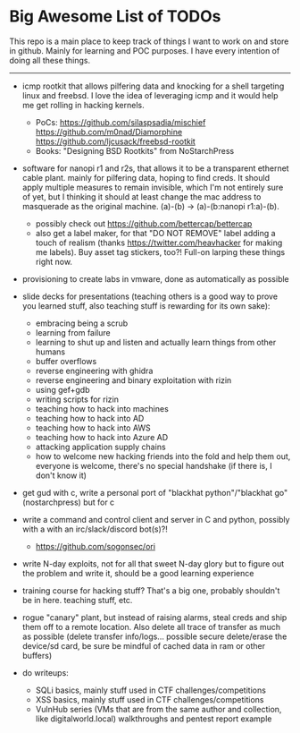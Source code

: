 # Big Awesome List of TODOs 

This repo is a main place to keep track of things I want to work on and store in github. Mainly for learning and POC purposes. I have every intention of doing all these things.

---

* icmp rootkit that allows pilfering data and knocking for a shell targeting linux and freebsd. I love the idea of leveraging icmp and it would help me get rolling in hacking kernels.
    * PoCs: https://github.com/silaspsadia/mischief https://github.com/m0nad/Diamorphine https://github.com/ljcusack/freebsd-rootkit
    * Books: "Designing BSD Rootkits" from NoStarchPress

* software for nanopi r1 and r2s, that allows it to be a transparent ethernet cable plant. mainly for pilfering data, hoping to find creds. It should apply multiple measures to remain invisible, which I'm not entirely sure of yet, but I thinking it should at least change the mac address to masquerade as the original machine. (a)-(b) -> (a)-(b:nanopi r1:a)-(b). 
    * possibly check out https://github.com/bettercap/bettercap
    * also get a label maker, for that "DO NOT REMOVE" label adding a touch of realism (thanks https://twitter.com/heavhacker for making me labels). Buy asset tag stickers, too?! Full-on larping these things right now. 

* provisioning to create labs in vmware, done as automatically as possible

* slide decks for presentations (teaching others is a good way to prove you learned stuff, also teaching stuff is rewarding for its own sake):
    * embracing being a scrub
    * learning from failure
    * learning to shut up and listen and actually learn things from other humans
    * buffer overflows
    * reverse engineering with ghidra
    * reverse engineering and binary exploitation with rizin
    * using gef+gdb
    * writing scripts for rizin
    * teaching how to hack into machines
    * teaching how to hack into AD
    * teaching how to hack into AWS
    * teaching how to hack into Azure AD
    * attacking application supply chains
    * how to welcome new hacking friends into the fold and help them out, everyone is welcome, there's no special handshake (if there is, I don't know it)

* get gud with c, write a personal port of "blackhat python"/"blackhat go" (nostarchpress) but for c 

* write a command and control client and server in C and python, possibly with a with an irc/slack/discord bot(s)?! 
    * https://github.com/sogonsec/ori


* write N-day exploits, not for all that sweet N-day glory but to figure out the problem and write it, should be a good learning experience

* training course for hacking stuff? That's a big one, probably shouldn't be in here. teaching stuff, etc.

* rogue "canary" plant, but instead of raising alarms, steal creds and ship them off to a remote location. Also delete all trace of transfer as much as possible (delete transfer info/logs... possible secure delete/erase the device/sd card, be sure be mindful of cached data in ram or other buffers)

* do writeups:
    * SQLi basics, mainly stuff used in CTF challenges/competitions
    * XSS basics, mainly stuff used in CTF challenges/competitions
    * VulnHub series (VMs that are from the same author and collection, like digitalworld.local) walkthroughs and pentest report example
